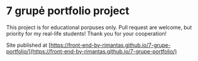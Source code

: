 # 7 grupė portfolio project

This project is for educational porpuses only.
Pull request are welcome, but priority for my real-life students!
Thank you for your cooperation!


Site published at [https://front-end-by-rimantas.github.io/7-grupe-portfolio/](https://front-end-by-rimantas.github.io/7-grupe-portfolio/)
